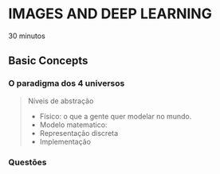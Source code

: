 # IMAGES AND DEEP LEARNING
30 minutos
## Basic Concepts
### O paradigma dos 4 universos
> Níveis de abstração
> - Físico: o que a gente quer modelar no mundo.
> - Modelo matematico:
> - Representação discreta
> - Implementação

### Questões
